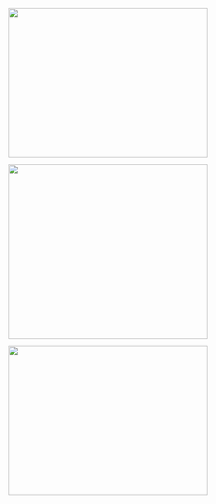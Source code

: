 <div>
      <p><img src="https://ss3.bdstatic.com/70cFv8Sh_Q1YnxGkpoWK1HF6hhy/it/u=1515493725,2703783084&fm=26&gp=0.jpg" width="400" height="300" /> </p>
      <p><img src="http://106.13.137.5/kxl/2.png" width="400" height="350" /> </p>
      <p><img src="http://106.13.137.5/kxl/3.png" width="400" height="300" /> </p>
</div>
